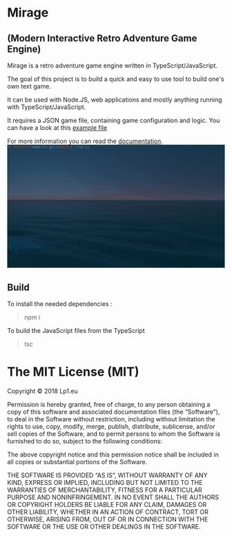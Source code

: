 # Mirage
## (Modern Interactive Retro Adventure Game Engine)

Mirage is a retro adventure game engine written in TypeScript/JavaScript.

The goal of this project is to build a quick and easy to use tool to build one's own text game.

It can be used with Node.JS, web applications and mostly anything running with TypeScript/JavaScript.

It requires a JSON game file, containing game configuration and logic. You can have a look at this [example file](./examples/node-cli/game.json)

For more information you can read the [documentation](./doc/).
![node-screenshot](https://raw.githubusercontent.com/lp1dev/Mirage/master/examples/screens/screen_node.gif)

## Build

To install the needed dependencies :

> npm i

To build the JavaScript files from the TypeScript

> tsc

The MIT License (MIT)
=====================

Copyright © 2018 Lp1.eu

Permission is hereby granted, free of charge, to any person
obtaining a copy of this software and associated documentation
files (the “Software”), to deal in the Software without
restriction, including without limitation the rights to use,
copy, modify, merge, publish, distribute, sublicense, and/or sell
copies of the Software, and to permit persons to whom the
Software is furnished to do so, subject to the following
conditions:

The above copyright notice and this permission notice shall be
included in all copies or substantial portions of the Software.

THE SOFTWARE IS PROVIDED “AS IS”, WITHOUT WARRANTY OF ANY KIND,
EXPRESS OR IMPLIED, INCLUDING BUT NOT LIMITED TO THE WARRANTIES
OF MERCHANTABILITY, FITNESS FOR A PARTICULAR PURPOSE AND
NONINFRINGEMENT. IN NO EVENT SHALL THE AUTHORS OR COPYRIGHT
HOLDERS BE LIABLE FOR ANY CLAIM, DAMAGES OR OTHER LIABILITY,
WHETHER IN AN ACTION OF CONTRACT, TORT OR OTHERWISE, ARISING
FROM, OUT OF OR IN CONNECTION WITH THE SOFTWARE OR THE USE OR
OTHER DEALINGS IN THE SOFTWARE.

